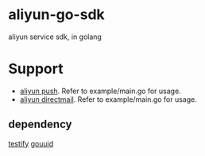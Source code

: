 # aliyun-go-sdk
aliyun service sdk, in golang

# Support
- [aliyun push](https://help.aliyun.com/document_detail/mobilepush/api-reference/openapi.html?spm=5176.docmobilepush/api-reference/call-method/common-parameters.6.113.oJyUVL). Refer to example/main.go for usage.
- [aliyun directmail](https://help.aliyun.com/document_detail/29434.html). Refer to example/main.go for usage.

## dependency 
[testify](https://github.com/stretchr/testify/assert)
[gouuid](https://github.com/nu7hatch/gouuid)



